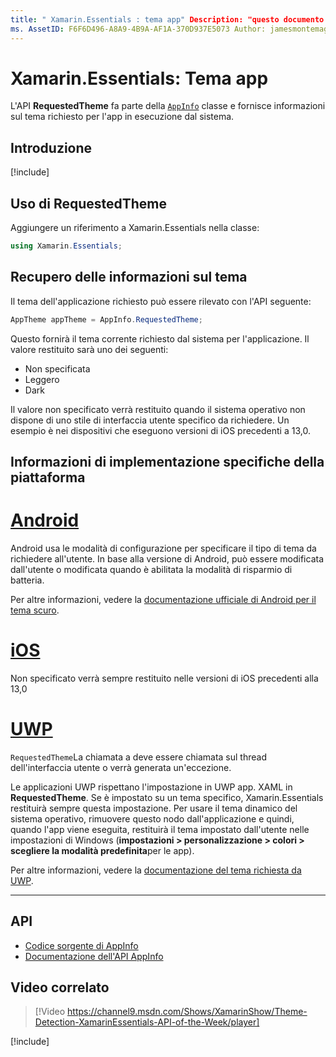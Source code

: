 ```yaml
---
title: " Xamarin.Essentials : tema app" Description: "questo documento descrive l'API del tema app richiesta in Xamarin.Essentials , che fornisce informazioni sullo stile del tema richiesto per l'app in esecuzione."
ms. AssetID: F6F6D496-A8A9-4B9A-AF1A-370D937E5073 Author: jamesmontemagno ms. Custom: video ms. Author: Jamont ms. Date: 01/06/2020 no-loc: [ Xamarin.Forms , Xamarin.Essentials ]
---
```


# <a name="xamarinessentials-app-theme"></a>Xamarin.Essentials: Tema app

L'API **RequestedTheme** fa parte della [`AppInfo`](app-information.md) classe e fornisce informazioni sul tema richiesto per l'app in esecuzione dal sistema.

## <a name="get-started"></a>Introduzione

[!include[](~/essentials/includes/get-started.md)]

## <a name="using-requestedtheme"></a>Uso di RequestedTheme

Aggiungere un riferimento a Xamarin.Essentials nella classe:

```csharp
using Xamarin.Essentials;
```

## <a name="obtaining-theme-information"></a>Recupero delle informazioni sul tema

Il tema dell'applicazione richiesto può essere rilevato con l'API seguente:

```csharp
AppTheme appTheme = AppInfo.RequestedTheme;

```

Questo fornirà il tema corrente richiesto dal sistema per l'applicazione. Il valore restituito sarà uno dei seguenti:

* Non specificata
* Leggero
* Dark

Il valore non specificato verrà restituito quando il sistema operativo non dispone di uno stile di interfaccia utente specifico da richiedere. Un esempio è nei dispositivi che eseguono versioni di iOS precedenti a 13,0.


## <a name="platform-implementation-specifics"></a>Informazioni di implementazione specifiche della piattaforma

# <a name="android"></a>[Android](#tab/android)

Android usa le modalità di configurazione per specificare il tipo di tema da richiedere all'utente. In base alla versione di Android, può essere modificata dall'utente o modificata quando è abilitata la modalità di risparmio di batteria.

Per altre informazioni, vedere la [documentazione ufficiale di Android per il tema scuro](https://developer.android.com/guide/topics/ui/look-and-feel/darktheme).


# <a name="ios"></a>[iOS](#tab/ios)

Non specificato verrà sempre restituito nelle versioni di iOS precedenti alla 13,0


# <a name="uwp"></a>[UWP](#tab/uwp)

`RequestedTheme`La chiamata a deve essere chiamata sul thread dell'interfaccia utente o verrà generata un'eccezione.

Le applicazioni UWP rispettano l'impostazione in UWP app. XAML in **RequestedTheme**. Se è impostato su un tema specifico, Xamarin.Essentials restituirà sempre questa impostazione. Per usare il tema dinamico del sistema operativo, rimuovere questo nodo dall'applicazione e quindi, quando l'app viene eseguita, restituirà il tema impostato dall'utente nelle impostazioni di Windows (**impostazioni > personalizzazione > colori > scegliere la modalità predefinita**per le app).

Per altre informazioni, vedere la [documentazione del tema richiesta da UWP](https://docs.microsoft.com/uwp/api/windows.ui.xaml.application.requestedtheme).

--------------

## <a name="api"></a>API

- [Codice sorgente di AppInfo](https://github.com/xamarin/Essentials/tree/master/Xamarin.Essentials/AppInfo)
- [Documentazione dell'API AppInfo](xref:Xamarin.Essentials.AppInfo)

## <a name="related-video"></a>Video correlato

> [!Video https://channel9.msdn.com/Shows/XamarinShow/Theme-Detection-XamarinEssentials-API-of-the-Week/player]

[!include[](~/essentials/includes/xamarin-show-essentials.md)]
